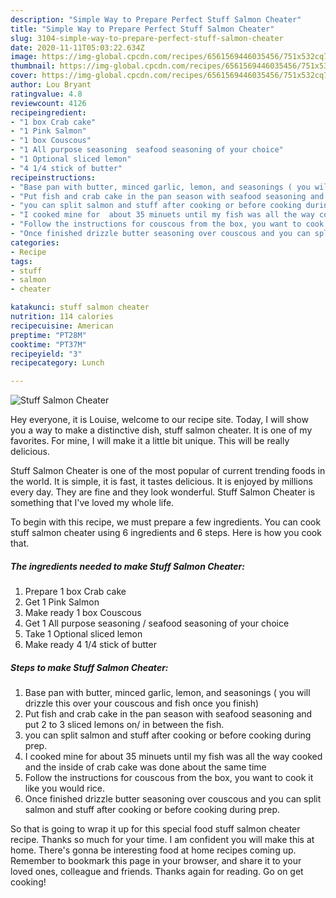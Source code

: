```yaml
---
description: "Simple Way to Prepare Perfect Stuff Salmon Cheater"
title: "Simple Way to Prepare Perfect Stuff Salmon Cheater"
slug: 3104-simple-way-to-prepare-perfect-stuff-salmon-cheater
date: 2020-11-11T05:03:22.634Z
image: https://img-global.cpcdn.com/recipes/6561569446035456/751x532cq70/stuff-salmon-cheater-recipe-main-photo.jpg
thumbnail: https://img-global.cpcdn.com/recipes/6561569446035456/751x532cq70/stuff-salmon-cheater-recipe-main-photo.jpg
cover: https://img-global.cpcdn.com/recipes/6561569446035456/751x532cq70/stuff-salmon-cheater-recipe-main-photo.jpg
author: Lou Bryant
ratingvalue: 4.8
reviewcount: 4126
recipeingredient:
- "1 box Crab cake"
- "1 Pink Salmon"
- "1 box Couscous"
- "1 All purpose seasoning  seafood seasoning of your choice"
- "1 Optional sliced lemon"
- "4 1/4 stick of butter"
recipeinstructions:
- "Base pan with butter, minced garlic, lemon, and seasonings ( you will drizzle this over your couscous and fish once you finish)"
- "Put fish and crab cake in the pan season with seafood seasoning and put 2 to 3 sliced lemons on/ in between the fish."
- "you can split salmon and stuff after cooking or before cooking during prep."
- "I cooked mine for  about 35 minuets until my fish was all the way cooked and the inside of crab cake was done about the same time"
- "Follow the instructions for couscous from the box, you want to cook it like you would rice."
- "Once finished drizzle butter seasoning over couscous and you can split salmon and stuff after cooking or before cooking during prep."
categories:
- Recipe
tags:
- stuff
- salmon
- cheater

katakunci: stuff salmon cheater 
nutrition: 114 calories
recipecuisine: American
preptime: "PT28M"
cooktime: "PT37M"
recipeyield: "3"
recipecategory: Lunch

---
```



![Stuff Salmon Cheater](https://img-global.cpcdn.com/recipes/6561569446035456/751x532cq70/stuff-salmon-cheater-recipe-main-photo.jpg)

Hey everyone, it is Louise, welcome to our recipe site. Today, I will show you a way to make a distinctive dish, stuff salmon cheater. It is one of my favorites. For mine, I will make it a little bit unique. This will be really delicious.



Stuff Salmon Cheater is one of the most popular of current trending foods in the world. It is simple, it is fast, it tastes delicious. It is enjoyed by millions every day. They are fine and they look wonderful. Stuff Salmon Cheater is something that I've loved my whole life.


To begin with this recipe, we must prepare a few ingredients. You can cook stuff salmon cheater using 6 ingredients and 6 steps. Here is how you cook that.

<!--inarticleads1-->

##### The ingredients needed to make Stuff Salmon Cheater:

1. Prepare 1 box Crab cake
1. Get 1 Pink Salmon
1. Make ready 1 box Couscous
1. Get 1 All purpose seasoning / seafood seasoning of your choice
1. Take 1 Optional sliced lemon
1. Make ready 4 1/4 stick of butter




<!--inarticleads2-->

##### Steps to make Stuff Salmon Cheater:

1. Base pan with butter, minced garlic, lemon, and seasonings ( you will drizzle this over your couscous and fish once you finish)
1. Put fish and crab cake in the pan season with seafood seasoning and put 2 to 3 sliced lemons on/ in between the fish.
1. you can split salmon and stuff after cooking or before cooking during prep.
1. I cooked mine for  about 35 minuets until my fish was all the way cooked and the inside of crab cake was done about the same time
1. Follow the instructions for couscous from the box, you want to cook it like you would rice.
1. Once finished drizzle butter seasoning over couscous and you can split salmon and stuff after cooking or before cooking during prep.




So that is going to wrap it up for this special food stuff salmon cheater recipe. Thanks so much for your time. I am confident you will make this at home. There's gonna be interesting food at home recipes coming up. Remember to bookmark this page in your browser, and share it to your loved ones, colleague and friends. Thanks again for reading. Go on get cooking!
